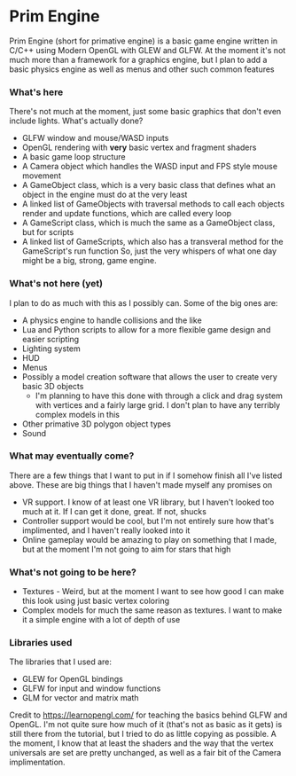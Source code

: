# Prim Engine

Prim Engine (short for primative engine) is a basic game engine written in C/C++ using Modern OpenGL with GLEW and GLFW. At the moment it's not much more than a framework for a graphics engine, but I plan to add a basic physics engine as well as menus and other such common features

### What's here
There's not much at the moment, just some basic graphics that don't even include lights. What's actually done?
- GLFW window and mouse/WASD inputs
- OpenGL rendering with **very** basic vertex and fragment shaders
- A basic game loop structure
- A Camera object which handles the WASD input and FPS style mouse movement
- A GameObject class, which is a very basic class that defines what an object in the engine must do at the very least
- A linked list of GameObjects with traversal methods to call each objects render and update functions, which are called every loop
- A GameScript class, which is much the same as a GameObject class, but for scripts
- A linked list of GameScripts, which also has a transveral method for the GameScript's run function
So, just the very whispers of what one day might be a big, strong, game engine.

### What's not here (yet)
I plan to do as much with this as I possibly can. Some of the big ones are:
- A physics engine to handle collisions and the like
- Lua and Python scripts to allow for a more flexible game design and easier scripting
- Lighting system
- HUD
- Menus
- Possibly a model creation software that allows the user to create very basic 3D objects
  - I'm planning to have this done with through a click and drag system with vertices and a fairly large grid. I don't plan to have any terribly complex models in this
- Other primative 3D polygon object types
- Sound

### What may eventually come?
There are a few things that I want to put in if I somehow finish all I've listed above. These are big things that I haven't made myself any promises on
- VR support. I know of at least one VR library, but I haven't looked too much at it. If I can get it done, great. If not, shucks
- Controller support would be cool, but I'm not entirely sure how that's implimented, and I haven't really looked into it
- Online gameplay would be amazing to play on something that I made, but at the moment I'm not going to aim for stars that high

### What's not going to be here?
- Textures - Weird, but at the moment I want to see how good I can make this look using just basic vertex coloring
- Complex models for much the same reason as textures. I want to make it a simple engine with a lot of depth of use


### Libraries used
The libraries that I used are:
- GLEW for OpenGL bindings
- GLFW for input and window functions
- GLM for vector and matrix math

Credit to https://learnopengl.com/ for teaching the basics behind GLFW and OpenGL. I'm not quite sure how much of it (that's not as basic as it gets) is still there from the tutorial, but I tried to do as little copying as possible. A the moment, I know that at least the shaders and the way that the vertex universals are set are pretty unchanged, as well as a fair bit of the Camera implimentation.
